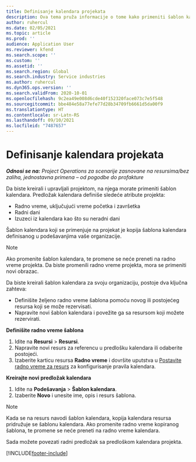 ```yaml
---
title: Definisanje kalendara projekata
description: Ova tema pruža informacije o tome kako primeniti šablon kalendara na projekat za praćenje rasporeda projekata.
author: ruhercul
ms.date: 02/05/2021
ms.topic: article
ms.prod: ''
audience: Application User
ms.reviewer: kfend
ms.search.scope: ''
ms.custom: ''
ms.assetid: ''
ms.search.region: Global
ms.search.industry: Service industries
ms.author: ruhercul
ms.dyn365.ops.version: ''
ms.search.validFrom: 2020-10-01
ms.openlocfilehash: 9c2ea49e008d6cde40f152320face073c7e5f548
ms.sourcegitcommit: bbe484e58a77efe77d28b34709fb6661d5da00f9
ms.translationtype: HT
ms.contentlocale: sr-Latn-RS
ms.lasthandoff: 09/10/2021
ms.locfileid: "7487657"
---
```

# <a name="define-project-calendars"></a>Definisanje kalendara projekata

_**Odnosi se na:** Project Operations za scenarije zasnovane na resursima/bez zaliha, jednostavna primena – od pogodbe do profakture_

Da biste kreirali i upravljali projektom, na njega morate primeniti šablon kalendara. Predložak kalendara definiše sledeće atribute projekta:

- Radno vreme, uključujući vreme početka i završetka
- Radni dani
- Izuzeci iz kalendara kao što su neradni dani

Šablon kalendara koji se primenjuje na projekat je kopija šablona kalendara definisanog u podešavanjima vaše organizacije.

> [!NOTE]
> Ako promenite šablon kalendara, te promene se neće preneti na radno vreme projekta. Da biste promenili radno vreme projekta, mora se primeniti novi obrazac.

Da biste kreirali šablon kalendara za svoju organizaciju, postoje dva ključna zahteva:

- Definišite željeno radno vreme šablona pomoću novog ili postojećeg resursa koji se može rezervisati.
- Napravite novi šablon kalendara i povežite ga sa resursom koji možete rezervirati.

**Definišite radno vreme šablona**

1. Idite na **Resursi** \> **Resursi**.
2. Napravite novi resurs za referencu u predlošku kalendara ili odaberite postojeći.
3. Izaberite karticu resursa **Radno vreme** i dovršite uputstva u [Postavite radno vreme za resurs](/dynamics365/field-service/set-work-hours-resource) za konfigurisanje pravila kalendara.

**Kreirajte novi predložak kalendara**

1. Idite na **Podešavanja** \> **Šablon kalendara**.
2. Izaberite **Novo** i unesite ime, opis i resurs šablona.

> [!NOTE]
> Kada se na resurs navodi šablon kalendara, kopija kalendara resursa pridružuje se šablonu kalendara. Ako promenite radno vreme kopiranog šablona, te promene se neće preneti na radno vreme kalendara.

Sada možete povezati radni predložak sa predloškom kalendara projekta.


[!INCLUDE[footer-include](../includes/footer-banner.md)]

